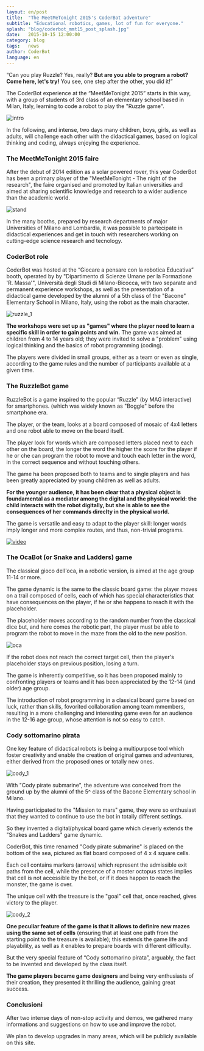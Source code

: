 ```yaml
---
layout: en/post
title:  "The MeetMeTonight 2015's CoderBot adventure"
subtitle: "Educational robotics, games, lot of fun for everyone."
splash: "blog/coderbot_mmt15_post_splash.jpg"
date:   2015-10-15 12:00:00
category: blog
tags:   news
author: CoderBot
language: en
---
```

“Can you play Ruzzle? Yes, really? **But are you able to program a robot? Come here, let's try!** You see, one step after the other, you did it!”

The CoderBot experience at the “MeetMeTonight 2015” starts in this way, with a group of students of 3rd class of an elementary school based in Milan, Italy, learning to code a robot to play the "Ruzzle game". 

![intro]({{site.baseurl}}/img/blog/coderbot_mmt15_intro.jpg)

In the following, and intense, two days many children, boys, girls, as well as adults, will challenge each other with the didactical games, based on logical thinking and coding, always enjoying the experience.

### The MeetMeTonight 2015 faire
After the debut of 2014 edition as a solar powered rover, this year CoderBot has been a primary player of the "MeetMeTonight - The night of the research", the faire organised and promoted by Italian universities and aimed at sharing scientific knowledge and research to a wider audience than the academic world.

![stand]({{site.baseurl}}/img/blog/coderbot_mmt15_stand.jpg)

In the many booths, prepared by research departments of major Universities of Milano and Lombardia, it was possible to partecipate in didactical experiences and get in touch with researchers working on cutting-edge science research and tecnology. 

### CoderBot role
CoderBot was hosted at the “Giocare a pensare con la robotica Educativa” booth, operated by by "Dipartimento di Scienze Umane per la Formazione 'R. Massa'", Università degli Studi di Milano-Bicocca, with two separate and permanent experience workshops, as well as the presentation of a didactical game developed by the alumni of a 5th class of the "Bacone" Elementary School in Milano, Italy, using the robot as the main character.

![ruzzle_1]({{site.baseurl}}/img/blog/coderbot_mmt15_ruzzle.jpg)

**The workshops were set up as "games" where the player need to learn a specific skill in order to gain points and win.** The game was aimed at children from 4 to 14 years old; they were invited to solve a "problem" using logical thinking and the basics of robot programming (coding).

The players were divided in small groups, either as a team or even as single, according to the game rules and the number of participants available at a given time.
 
### The RuzzleBot game
RuzzleBot is a game inspired to the popular “Ruzzle” (by MAG interactive) for smartphones. (which was widely known as "Boggle" before the smartphone era.

The player, or the team, looks at a board composed of mosaic of 4x4 letters and one robot able to move on the board itself.

The player look for words which are composed letters placed next to each other on the board, the longer the word the higher the score for the player if he or che can program the robot to move and touch each letter in the word, in the correct sequence and without touching others.

The game ha been proposed both to teams and to single players and has been greatly appreciated by young children as well as adults. 

**For the younger audience, it has been clear that a physical object is foundamental as a mediator among the digital and the physical world: the child interacts with the robot digitally, but she is able to see the consequences of her commands direclty in the physical world.**

The game is versatile and easy to adapt to the player skill: longer words imply longer and more complex routes, and thus, non-trivial programs.

[![video](http://img.youtube.com/vi/ZgcMTk3ZA1o/0.jpg)](http://www.youtube.com/watch?v=ZgcMTk3ZA1o)

### The OcaBot (or Snake and Ladders) game
The classical gioco dell'oca, in a robotic version, is aimed at the age group 11-14 or more.

The game dynamic is the same to the classic board game: the player moves on a trail composed of cells, each of which has special characteristics that have consequences on the player, if he or she happens to reach it with the placeholder.

The placeholder moves according to the random number from the classical dice but, and here comes the robotic part, the player must be able to program the robot to move in the maze from the old to the new position.

![oca]({{site.baseurl}}/img/blog/coderbot_mmt15_oca.jpg)

If the robot does not reach the correct target cell, then the player's placeholder stays on previous position, losing a turn.

The game is inherently competitive, so it has been proposed mainly to confronting players or teams and it has been appreciated by the 12-14 (and older) age group.

The introduction of robot programming in a classical board game based on luck, rather than skills, fovorited collaboration among team mmembers, resulting in a more challenging and interesting game even for an audience in the 12-16 age group, whose attention is not so easy to catch.

### Cody sottomarino pirata
One key feature of didactical robots is being a multipurpose tool which foster creativity and enable the creation of original games and adventures, either derived from the proposed ones or totally new ones.

![cody_1]({{site.baseurl}}/img/blog/coderbot_mmt15_cody_1.jpg)

With "Cody pirate submarine", the adventure was conceived from the ground up by the alumni of the 5^ class of the Bacone Elementary school in Milano.

Having participated to the "Mission to mars" game, they were so enthusiast that they wanted to continue to use the bot in totally different settings.

So they invented a digital/physical board game which cleverly extends the "Snakes and Ladders" game dynamic.

CoderBot, this time renamed "Cody pirate submarine" is placed on the bottom of the sea, pictured as flat board composed of 4 x 4 square cells. 

Each cell contains markers (arrows) which represent the admissible exit paths from the cell, while the presence of a moster octopus states implies that cell is not accessible by the bot, or if it does happen to reach the monster, the game is over.

The unique cell with the treasure is the "goal" cell that, once reached, gives victory to the player.

![cody_2]({{site.baseurl}}/img/blog/coderbot_mmt15_cody_2.jpg)

**One peculiar feature of the game is that it allows to definire new mazes using the same set of cells** (ensuring that at least one path from the starting point to the treasure is available); this extends the game life and playability, as well as it enables to prepare boards with different difficulty.

But the very special feature of “Cody sottomarino pirata”, arguably, the fact to be invented and developed by the class itself.

**The game players became game designers** and being very enthusiasts of their creation, they presented it thrilling the audience, gaining great success.

### Conclusioni
After two intense days of non-stop activity and demos, we gathered many informations and suggestions on how to use and improve the robot.

We plan to develop upgrades in many areas, which will be publicly available on this site.
